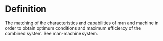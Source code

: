 # Definition

The matching of the characteristics and capabilities of man and machine
in order to obtain optimum conditions and maximum efficiency of the
combined system. See man-machine system.

